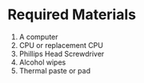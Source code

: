 # Required Materials

1. A computer
2. CPU or replacement CPU
3. Phillips Head Screwdriver
4. Alcohol wipes
5. Thermal paste or pad
